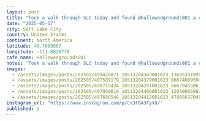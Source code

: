 ```yaml
---
layout: post
title: "Took a walk through SLC today and found @hallowedgrounds801 a cool cafe in an old church turned market for weirdos and tattoos (sadly the tattoo parlour was closed) another great stop on the #worldcof"
date: "2025-05-17"
city: Salt Lake City
country: United States
continent: North America
latitude: 40.7609867
longitude: -111.8828778
cafe_name: Hallowedgrounds801
notes: "Took a walk through SLC today and found @hallowedgrounds801 a cool cafe in an old church turned market for weirdos and tattoos (sadly the tattoo parlour was closed) another great stop on the #worldcoffeetour"
images: 
  - /assets/images/posts/202505/499426871_18513204343001623_1369535199653652388_n_18125092996449018.jpg
  - /assets/images/posts/202505/497589179_18513204379001623_8667468959423032187_n_18070200841763508.jpg
  - /assets/images/posts/202505/498715434_18513204391001623_5662945586791068795_n_18029279660433732.jpg
  - /assets/images/posts/202505/497950619_18513204400001623_120508659821244594_n_17983851860685661.jpg
  - /assets/images/posts/202505/497686546_18513204412001623_4709563704063980592_n_18350265808158857.jpg
instagram_url: "https://www.instagram.com/p/Cx3FBA3FyX8/"
published: 1
---
```

